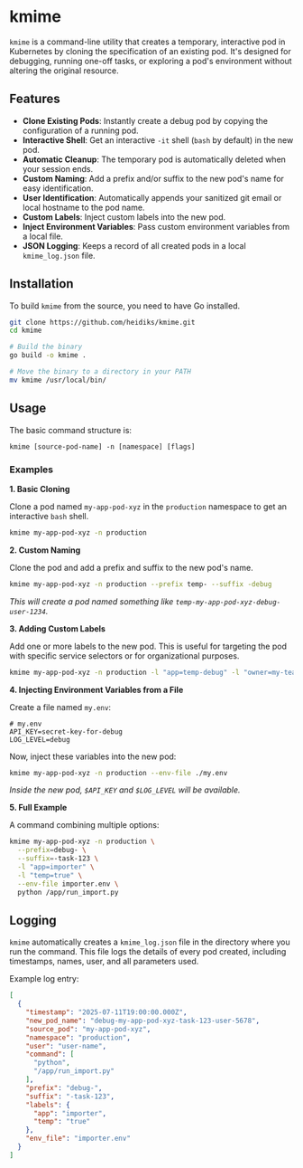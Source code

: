 # kmime

`kmime` is a command-line utility that creates a temporary, interactive pod in Kubernetes by cloning the specification of an existing pod. It's designed for debugging, running one-off tasks, or exploring a pod's environment without altering the original resource.

## Features

- **Clone Existing Pods**: Instantly create a debug pod by copying the configuration of a running pod.
- **Interactive Shell**: Get an interactive `-it` shell (`bash` by default) in the new pod.
- **Automatic Cleanup**: The temporary pod is automatically deleted when your session ends.
- **Custom Naming**: Add a prefix and/or suffix to the new pod's name for easy identification.
- **User Identification**: Automatically appends your sanitized git email or local hostname to the pod name.
- **Custom Labels**: Inject custom labels into the new pod.
- **Inject Environment Variables**: Pass custom environment variables from a local file.
- **JSON Logging**: Keeps a record of all created pods in a local `kmime_log.json` file.

## Installation

To build `kmime` from the source, you need to have Go installed.

```bash
git clone https://github.com/heidiks/kmime.git
cd kmime

# Build the binary
go build -o kmime .

# Move the binary to a directory in your PATH
mv kmime /usr/local/bin/
```

## Usage

The basic command structure is:

```
kmime [source-pod-name] -n [namespace] [flags]
```

### Examples

**1. Basic Cloning**

Clone a pod named `my-app-pod-xyz` in the `production` namespace to get an interactive `bash` shell.

```bash
kmime my-app-pod-xyz -n production
```

**2. Custom Naming**

Clone the pod and add a prefix and suffix to the new pod's name.

```bash
kmime my-app-pod-xyz -n production --prefix temp- --suffix -debug
```
*This will create a pod named something like `temp-my-app-pod-xyz-debug-user-1234`.*

**3. Adding Custom Labels**

Add one or more labels to the new pod. This is useful for targeting the pod with specific service selectors or for organizational purposes.

```bash
kmime my-app-pod-xyz -n production -l "app=temp-debug" -l "owner=my-team"
```

**4. Injecting Environment Variables from a File**

Create a file named `my.env`:
```
# my.env
API_KEY=secret-key-for-debug
LOG_LEVEL=debug
```

Now, inject these variables into the new pod:

```bash
kmime my-app-pod-xyz -n production --env-file ./my.env
```
*Inside the new pod, `$API_KEY` and `$LOG_LEVEL` will be available.*

**5. Full Example**

A command combining multiple options:

```bash
kmime my-app-pod-xyz -n production \
  --prefix=debug- \
  --suffix=-task-123 \
  -l "app=importer" \
  -l "temp=true" \
  --env-file importer.env \
  python /app/run_import.py
```

## Logging

`kmime` automatically creates a `kmime_log.json` file in the directory where you run the command. This file logs the details of every pod created, including timestamps, names, user, and all parameters used.

Example log entry:
```json
[
  {
    "timestamp": "2025-07-11T19:00:00.000Z",
    "new_pod_name": "debug-my-app-pod-xyz-task-123-user-5678",
    "source_pod": "my-app-pod-xyz",
    "namespace": "production",
    "user": "user-name",
    "command": [
      "python",
      "/app/run_import.py"
    ],
    "prefix": "debug-",
    "suffix": "-task-123",
    "labels": {
      "app": "importer",
      "temp": "true"
    },
    "env_file": "importer.env"
  }
]
```
